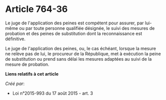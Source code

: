 # Article 764-36

Le juge de l'application des peines est compétent pour assurer, par lui-même ou par toute personne qualifiée désignée, le
suivi des mesures de probation et des peines de substitution dont la reconnaissance est définitive. 

Le juge de l'application des peines, ou, le cas échéant, lorsque la mesure ne relève pas de lui, le procureur de la
République, met à exécution la peine de substitution ou prend sans délai les mesures adaptées au suivi de la mesure de
probation.

**Liens relatifs à cet article**

_Créé par_:

  - Loi n°2015-993 du 17 août 2015 - art. 3
